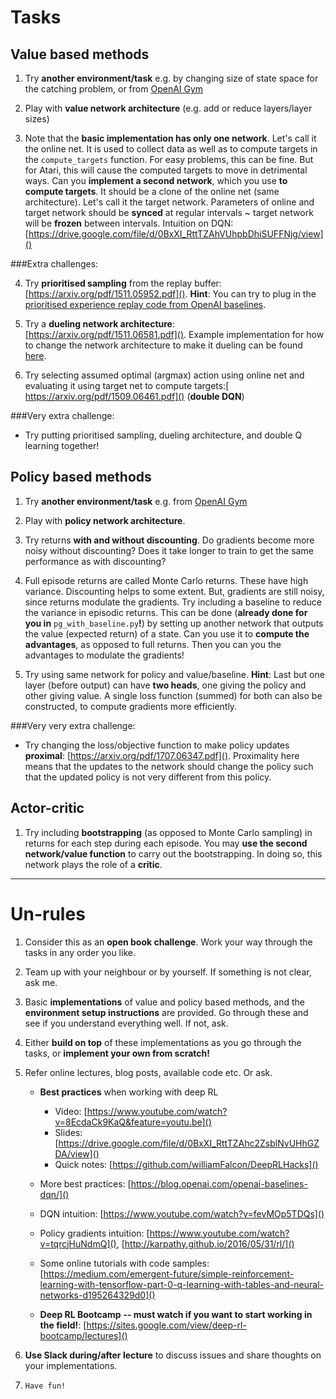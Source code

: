# Tasks

## Value based methods

1. Try **another environment/task** e.g. by changing size of state space for the catching problem, or from [OpenAI Gym](https://gym.openai.com/envs/) 

2. Play with **value network architecture** (e.g. add or reduce layers/layer sizes)

3. Note that the **basic implementation has only one network**. Let's call it the online net. It is used to collect data as well as to compute targets in the `compute_targets` function. For easy problems, this can be fine. But for Atari, this will cause the computed targets to move in detrimental ways. Can you **implement a second network**, which you use **to compute targets**. It should be a clone of the online net (same architecture). Let's call it the target network. Parameters of online and target network should be **synced** at regular intervals ~ target network will be **frozen** between intervals. Intuition on DQN: [https://drive.google.com/file/d/0BxXI_RttTZAhVUhpbDhiSUFFNjg/view]()

###Extra challenges:

4. Try **prioritised sampling** from the replay buffer: [https://arxiv.org/pdf/1511.05952.pdf](). **Hint**: You can try to plug in the [prioritised experience replay code from OpenAI baselines](https://github.com/openai/baselines/blob/master/baselines/deepq/replay_buffer.py).

5. Try a **dueling network architecture**: [https://arxiv.org/pdf/1511.06581.pdf](). Example implementation for how to change the network architecture to make it dueling can be found [here](https://github.com/matthiasplappert/keras-rl/blob/master/rl/agents/dqn.py#L89).

6. Try selecting assumed optimal (argmax) action using online net and evaluating it using target net to compute targets:[ https://arxiv.org/pdf/1509.06461.pdf]() (**double DQN**)

###Very extra challenge:

* Try putting prioritised sampling, dueling architecture, and double Q learning together!

## Policy based methods
1. Try **another environment/task** e.g. from [OpenAI Gym](https://gym.openai.com/envs/)

2. Play with **policy network architecture**.

3. Try returns **with and without discounting**. Do gradients become more noisy without discounting? Does it take longer to train to get the same performance as with discounting?

4. Full episode returns are called Monte Carlo returns. These have high variance. Discounting helps to some extent. But, gradients are still noisy, since returns modulate the gradients. Try including a baseline to reduce the variance in episodic returns. This can be done (**already done for you in** `pg_with_baseline.py`**!**) by setting up another network that outputs the value (expected return) of a state. Can you use it to **compute the advantages**, as opposed to full returns. Then you can you the advantages to modulate the gradients!

5. Try using same network for policy and value/baseline. **Hint**: Last but one layer (before output) can have **two heads**, one giving the policy and other giving value. A single loss function (summed) for both can also be constructed, to compute gradients more efficiently. 

###Very very extra challenge:
* Try changing the loss/objective function to make policy updates **proximal**: [https://arxiv.org/pdf/1707.06347.pdf](). Proximality here means that the updates to the network should change the policy such that the updated policy is not very different from this policy.

## Actor-critic
1. Try including **bootstrapping** (as opposed to Monte Carlo sampling) in returns for each step during each episode. You may **use the second network/value function** to carry out the bootstrapping. In doing so, this network plays the role of a **critic**.

---

# Un-rules

1. Consider this as an **open book challenge**. Work your way through the tasks in any order you like. 

2. Team up with your neighbour or by yourself. If something is not clear, ask me.

3. Basic **implementations** of value and policy based methods, and the **environment setup instructions** are provided. Go through these and see if you understand everything well. If not, ask. 

4. Either **build on top** of these implementations as you go through the tasks, or **implement your own from scratch!** 

5. Refer online lectures, blog posts, available code etc. Or ask.

	* **Best practices** when working with deep RL
		* Video: [https://www.youtube.com/watch?v=8EcdaCk9KaQ&feature=youtu.be]()
		* Slides: [https://drive.google.com/file/d/0BxXI_RttTZAhc2ZsblNvUHhGZDA/view]()
		* Quick notes: [https://github.com/williamFalcon/DeepRLHacks]()

	* More best practices: [https://blog.openai.com/openai-baselines-dqn/]()
 	* DQN intuition: [https://www.youtube.com/watch?v=fevMOp5TDQs]()
	* Policy gradients intuition: [https://www.youtube.com/watch?v=tqrcjHuNdmQ](), [http://karpathy.github.io/2016/05/31/rl/]()
	* Some online tutorials with code samples: [https://medium.com/emergent-future/simple-reinforcement-learning-with-tensorflow-part-0-q-learning-with-tables-and-neural-networks-d195264329d0]()
	* **Deep RL Bootcamp** **-- must watch if you want to start working in the field!**: [https://sites.google.com/view/deep-rl-bootcamp/lectures]()

6. **Use Slack during/after lecture** to discuss issues and share thoughts on your implementations.

7. `Have fun!`